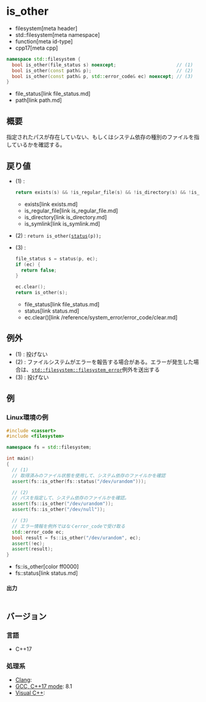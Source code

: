 # is_other
* filesystem[meta header]
* std::filesystem[meta namespace]
* function[meta id-type]
* cpp17[meta cpp]

```cpp
namespace std::filesystem {
  bool is_other(file_status s) noexcept;                      // (1)
  bool is_other(const path& p);                               // (2)
  bool is_other(const path& p, std::error_code& ec) noexcept; // (3)
}
```
* file_status[link file_status.md]
* path[link path.md]

## 概要
指定されたパスが存在していない、もしくはシステム依存の種別のファイルを指しているかを確認する。


## 戻り値
- (1) :
    ```cpp
    return exists(s) && !is_regular_file(s) && !is_directory(s) && !is_symlink(s);
    ```
    * exists[link exists.md]
    * is_regular_file[link is_regular_file.md]
    * is_directory[link is_directory.md]
    * is_symlink[link is_symlink.md]

- (2) : `return is_other(`[`status`](status.md)`(p));`
- (3) :
    ```cpp
    file_status s = status(p, ec);
    if (ec) {
      return false;
    }

    ec.clear();
    return is_other(s);
    ```
    * file_status[link file_status.md]
    * status[link status.md]
    * ec.clear()[link /reference/system_error/error_code/clear.md]


## 例外
- (1) : 投げない
- (2) : ファイルシステムがエラーを報告する場合がある。エラーが発生した場合は、[`std::filesystem::filesystem_error`](filesystem_error.md)例外を送出する
- (3) : 投げない


## 例
### Linux環境の例
```cpp example
#include <cassert>
#include <filesystem>

namespace fs = std::filesystem;

int main()
{
  // (1)
  // 取得済みのファイル状態を使用して、システム依存のファイルかを確認
  assert(fs::is_other(fs::status("/dev/urandom")));

  // (2)
  // パスを指定して、システム依存のファイルかを確認。
  assert(fs::is_other("/dev/urandom"));
  assert(fs::is_other("/dev/null"));

  // (3)
  // エラー情報を例外ではなくerror_codeで受け取る
  std::error_code ec;
  bool result = fs::is_other("/dev/urandom", ec);
  assert(!ec);
  assert(result);
}
```
* fs::is_other[color ff0000]
* fs::status[link status.md]

#### 出力
```
```

## バージョン
### 言語
- C++17

### 処理系
- [Clang](/implementation.md#clang):
- [GCC, C++17 mode](/implementation.md#gcc): 8.1
- [Visual C++](/implementation.md#visual_cpp):
